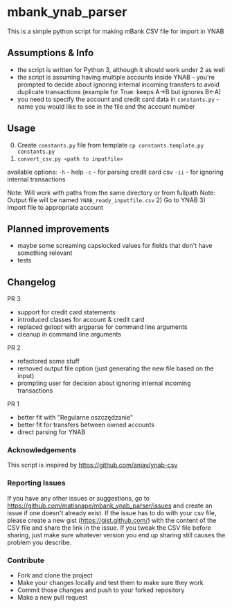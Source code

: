 # mbank_ynab_parser

This is a simple python script for making mBank CSV file for import in YNAB

## Assumptions & Info

- the script is written for Python 3, although it should work under 2 as well
- the script is assuming having multiple accounts inside YNAB - you're prompted to decide about ignoring internal incoming transfers to avoid duplicate transactions (example for True: keeps A->B but ignores B<-A)
- you need to specify the account and credit card data in `constants.py` - name you would like to see in the file and the account number

## Usage

0) Create `constants.py` file from template
    `cp constants.template.py constants.py`
1) `convert_csv.py <path to inputfile>`

available options:
`-h` - help
`-c` - for parsing credit card csv
`-ii` - for ignoring internal transactions

   Note: Will work with paths from the same directory or from fullpath
   Note: Output file will be named `YNAB_ready_inputfile.csv`
2) Go to YNAB
3) Import file to appropriate account

## Planned improvements

- maybe some screaming capslocked values for fields that don't have something relevant
- tests

## Changelog
PR 3
- support for credit card statements
- introduced classes for account & credit card
- replaced getopt with argparse for command line arguments
- cleanup in command line arguments

PR 2
- refactored some stuff
- removed output file option (just generating the new file based on the input)
- prompting user for decision about ignoring internal incoming transactions

PR 1
- better fit with "Regularne oszczędzanie"
- better fit for transfers between owned accounts
- direct parsing for YNAB

### Acknowledgements
This script is inspired by https://github.com/aniav/ynab-csv

### Reporting Issues
If you have any other issues or suggestions, go to https://github.com/matisnape/mbank_ynab_parser/issues and create an issue if one doesn't already exist. If the issue has to do with your csv file, please create a new gist (https://gist.github.com/) with the content of the CSV file and share the link in the issue. If you tweak the CSV file before sharing, just make sure whatever version you end up sharing still causes the problem you describe.

### Contribute
- Fork and clone the project
- Make your changes locally and test them to make sure they work
- Commit those changes and push to your forked repository
- Make a new pull request

